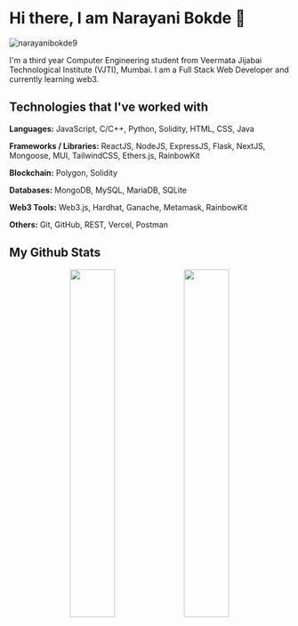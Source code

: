 # Hi there, I am Narayani Bokde 👋


<img src="https://komarev.com/ghpvc/?username=narayanibokde9&label=Profile%20views&color=blue&style=flat" alt="narayanibokde9" /> 

I'm a third year Computer Engineering student from Veermata Jijabai Technological Institute (VJTI), Mumbai. I am a Full Stack Web Developer and currently learning web3.

## Technologies that I've worked with

**Languages:** JavaScript, C/C++, Python, Solidity, HTML, CSS, Java

**Frameworks / Libraries:** ReactJS, NodeJS, ExpressJS, Flask, NextJS, Mongoose, MUI, TailwindCSS, Ethers.js, RainbowKit

**Blockchain:** Polygon, Solidity

**Databases:** MongoDB, MySQL, MariaDB, SQLite

**Web3 Tools:** Web3.js, Hardhat, Ganache, Metamask, RainbowKit

**Others:** Git, GitHub, REST, Vercel, Postman


## My Github Stats
<p align="center">
  <img align="center" src="https://github-readme-stats.vercel.app/api/top-langs/?username=narayanibokde9&count_private=true&langs_count=8&layout=compact&theme=radical" width=40% />
  <img align="center" src="https://github-readme-stats.vercel.app/api?username=narayanibokde9&show_icons=true&theme=radical" width=40% />
</p>



<!--
**narayanibokde9/narayanibokde9** is a ✨ _special_ ✨ repository because its `README.md` (this file) appears on your GitHub profile.

Here are some ideas to get you started:

- 🔭 I’m currently working on ...
- 🌱 I’m currently learning ...
- 👯 I’m looking to collaborate on ...
- 🤔 I’m looking for help with ...
- 💬 Ask me about ...
- 📫 How to reach me: ...
- 😄 Pronouns: ...
- ⚡ Fun fact: ...
-->
